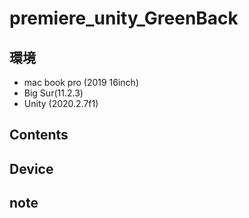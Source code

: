 # premiere_unity_GreenBack #

## 環境 ##
*	mac book pro (2019 16inch)
*	Big Sur(11.2.3)
*	Unity (2020.2.7f1)

## Contents ##

## Device ##


## note ##






